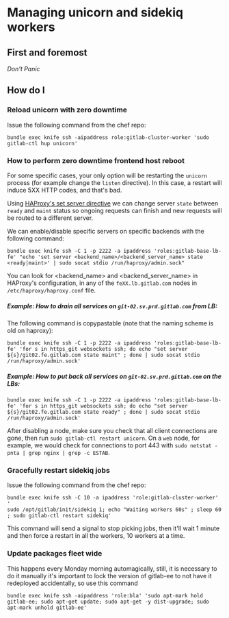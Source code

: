 # Managing unicorn and sidekiq workers

## First and foremost

*Don't Panic*

## How do I

### Reload unicorn with zero downtime

Issue the following command from the chef repo:

`bundle exec knife ssh -aipaddress role:gitlab-cluster-worker 'sudo gitlab-ctl hup unicorn'`

### How to perform zero downtime frontend host reboot

For some specific cases, your only option will be restarting the `unicorn` process (for example change the `listen` directive). In this case, a restart will induce 5XX HTTP codes, and that's bad.

Using [HAProxy's set server directive](http://cbonte.github.io/haproxy-dconv/1.6/management.html#9.2-set%20server) we can change server `state` between `ready` and `maint` status so ongoing requests can finish and new requests will be routed to a different server.

We can enable/disable specific servers on specific backends with the following command:
```
bundle exec knife ssh -C 1 -p 2222 -a ipaddress 'roles:gitlab-base-lb-fe' "echo 'set server <backend_name>/<backend_server_name> state <ready|maint>' | sudo socat stdio /run/haproxy/admin.sock"
```

You can look for <backend_name> and <backend_server_name> in HAProxy's configuration, in any of the `feXX.lb.gitlab.com` nodes in `/etc/haproxy/haproxy.conf` file.

##### Example: How to drain all services on `git-02.sv.prd.gitlab.com` from LB:

The following command is copypastable (note that the naming scheme is old on haproxy):
```
bundle exec knife ssh -C 1 -p 2222 -a ipaddress 'roles:gitlab-base-lb-fe' 'for s in https_git websockets ssh; do echo "set server ${s}/git02.fe.gitlab.com state maint" ; done | sudo socat stdio /run/haproxy/admin.sock'
```

##### Example: How to put back all services on `git-02.sv.prd.gitlab.com` on the LBs:

```
bundle exec knife ssh -C 1 -p 2222 -a ipaddress 'roles:gitlab-base-lb-fe' 'for s in https_git websockets ssh; do echo "set server ${s}/git02.fe.gitlab.com state ready" ; done | sudo socat stdio /run/haproxy/admin.sock'
```

After disabling a node, make sure you check that all client connections are gone, then run `sudo gitlab-ctl restart unicorn`. On a `web` node, for example, we would check for connections to port 443 with `sudo netstat -pnta | grep nginx | grep -c ESTAB`.

### Gracefully restart sidekiq jobs

Issue the following command from the chef repo:

```
bundle exec knife ssh -C 10 -a ipaddress 'role:gitlab-cluster-worker' '
sudo /opt/gitlab/init/sidekiq 1; echo "Waiting workers 60s" ; sleep 60 ; sudo gitlab-ctl restart sidekiq'
```

This command will send a signal to stop picking jobs, then it'll wait 1 minute and then
force a restart in all the workers, 10 workers at a time.

### Update packages fleet wide

This happens every Monday morning automagically, still, it is necessary to do it manually
it's important to lock the version of gitlab-ee to not have it redeployed accidentally, so use this command

```shell
bundle exec knife ssh -aipaddress 'role:bla' 'sudo apt-mark hold gitlab-ee; sudo apt-get update; sudo apt-get -y dist-upgrade; sudo apt-mark unhold gitlab-ee'
```
